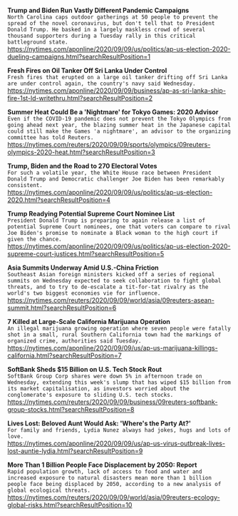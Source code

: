 **Trump and Biden Run Vastly Different Pandemic Campaigns**\
`North Carolina caps outdoor gatherings at 50 people to prevent the spread of the novel coronavirus, but don't tell that to President Donald Trump. He basked in a largely maskless crowd of several thousand supporters during a Tuesday rally in this critical battleground state.`\
https://nytimes.com/aponline/2020/09/09/us/politics/ap-us-election-2020-dueling-campaigns.html?searchResultPosition=1

**Fresh Fires on Oil Tanker Off Sri Lanka Under Control**\
`Fresh fires that erupted on a large oil tanker drifting off Sri Lanka are under control again, the country's navy said Wednesday. `\
https://nytimes.com/aponline/2020/09/09/business/ap-as-sri-lanka-ship-fire-1st-ld-writethru.html?searchResultPosition=2

**Summer Heat Could Be a 'Nightmare' for Tokyo Games: 2020 Advisor**\
`Even if the COVID-19 pandemic does not prevent the Tokyo Olympics from going ahead next year, the blazing summer heat in the Japanese capital could still make the Games 'a nightmare', an advisor to the organizing committee has told Reuters.`\
https://nytimes.com/reuters/2020/09/09/sports/olympics/09reuters-olympics-2020-heat.html?searchResultPosition=3

**Trump, Biden and the Road to 270 Electoral Votes**\
`For such a volatile year, the White House race between President Donald Trump and Democratic challenger Joe Biden has been remarkably consistent.`\
https://nytimes.com/aponline/2020/09/09/us/politics/ap-us-election-2020.html?searchResultPosition=4

**Trump Readying Potential Supreme Court Nominee List**\
`President Donald Trump is preparing to again release a list of potential Supreme Court nominees, one that voters can compare to rival Joe Biden's promise to nominate a Black woman to the high court if given the chance.`\
https://nytimes.com/aponline/2020/09/09/us/politics/ap-us-election-2020-supreme-court-justices.html?searchResultPosition=5

**Asia Summits Underway Amid U.S.-China Friction**\
`Southeast Asian foreign ministers kicked off a series of regional summits on Wednesday expected to seek collaboration to fight global threats, and to try to de-escalate a tit-for-tat rivalry as the world's two biggest economies vie for influence.`\
https://nytimes.com/reuters/2020/09/09/world/asia/09reuters-asean-summit.html?searchResultPosition=6

**7 Killed at Large-Scale California Marijuana Operation**\
`An illegal marijuana growing operation where seven people were fatally shot in a small, rural Southern California town had the markings of organized crime, authorities said Tuesday.`\
https://nytimes.com/aponline/2020/09/09/us/ap-us-marijuana-killings-california.html?searchResultPosition=7

**SoftBank Sheds $15 Billion on U.S. Tech Stock Rout**\
`SoftBank Group Corp shares were down 5% in afternoon trade on Wednesday, extending this week's slump that has wiped $15 billion from its market capitalisation, as investors worried about the conglomerate's exposure to sliding U.S. tech stocks. `\
https://nytimes.com/reuters/2020/09/09/business/09reuters-softbank-group-stocks.html?searchResultPosition=8

**Lives Lost: Beloved Aunt Would Ask: 'Where's the Party At?'**\
`For family and friends, Lydia Nunez always had jokes, hugs and lots of love. `\
https://nytimes.com/aponline/2020/09/09/us/ap-us-virus-outbreak-lives-lost-auntie-lydia.html?searchResultPosition=9

**More Than 1 Billion People Face Displacement by 2050: Report**\
`Rapid population growth, lack of access to food and water and increased exposure to natural disasters mean more than 1 billion people face being displaced by 2050, according to a new analysis of global ecological threats.`\
https://nytimes.com/reuters/2020/09/09/world/asia/09reuters-ecology-global-risks.html?searchResultPosition=10

